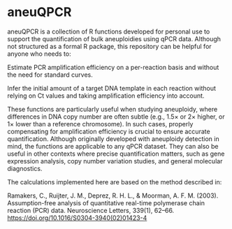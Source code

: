 # aneuQPCR
aneuQPCR is a collection of R functions developed for personal use to support the quantification of bulk aneuploidies using qPCR data. Although not structured as a formal R package, this repository can be helpful for anyone who needs to:

Estimate PCR amplification efficiency on a per-reaction basis and without the need for standard curves.

Infer the initial amount of a target DNA template in each reaction without relying on Ct values and taking amplification efficiency into account. 

These functions are particularly useful when studying aneuploidy, where differences in DNA copy number are often subtle (e.g., 1.5× or 2× higher, or 1× lower than a reference chromosome). In such cases, properly compensating for amplification efficiency is crucial to ensure accurate quantification. Although originally developed with aneuploidy detection in mind, the functions are applicable to any qPCR dataset. They can also be useful in other contexts where precise quantification matters, such as gene expression analysis, copy number variation studies, and general molecular diagnostics.

The calculations implemented here are based on the method described in:

Ramakers, C., Ruijter, J. M., Deprez, R. H. L., & Moorman, A. F. M. (2003).
Assumption-free analysis of quantitative real-time polymerase chain reaction (PCR) data.
Neuroscience Letters, 339(1), 62–66. https://doi.org/10.1016/S0304-3940(02)01423-4
